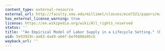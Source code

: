 ```yaml
---
content_type: external-resource
external_url: http://faculty.smu.edu/millimet/classes/eco7321/papers/macurdy.pdf
has_external_license_warning: true
license: https://en.wikipedia.org/wiki/All_rights_reserved
status: ''
title: '"An Empirical Model of Labor Supply in a Lifecycle Setting." (PDF - 1.1MB)'
uid: 5e93929c-ae63-4a49-a66f-bef6888a95cb
wayback_url: ''
---
```

